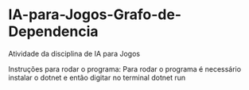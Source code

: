 # IA-para-Jogos-Grafo-de-Dependencia
Atividade da disciplina de IA para Jogos

Instruções para rodar o programa:
Para rodar o programa é necessário instalar o dotnet e então digitar no terminal
dotnet run
